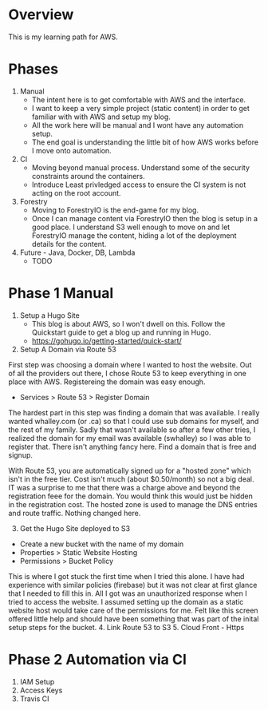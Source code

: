 # Overview
This is my learning path for AWS. 

# Phases
1. Manual
   * The intent here is to get comfortable with AWS and the interface. 
   * I want to keep a very simple project (static content) in order to get familiar with with AWS and setup my blog. 
   * All the work here will be manual and I wont have any automation setup. 
   * The end goal is understanding the little bit of how AWS works before I move onto automation.
2. CI
   * Moving beyond manual process. Understand some of the security constraints around the containers. 
   * Introduce Least privledged access to ensure the CI system is not acting on the root account.
3. Forestry
   * Moving to ForestryIO is the end-game for my blog. 
   * Once I can manage content via ForestryIO then the blog is setup in a good place. I understand S3 well enough to move on and let ForestryIO manage the content, hiding a lot of the deployment details for the content.
4. Future - Java, Docker, DB, Lambda
   * TODO

# Phase 1 Manual
1. Setup a Hugo Site
   * This blog is about AWS, so I won't dwell on this. Follow the Quickstart guide to get a blog up and running in Hugo.
   * https://gohugo.io/getting-started/quick-start/
2. Setup A Domain via Route 53
  
  First step was choosing a domain where I wanted to host the website. Out of all the providers out there, I chose Route 53 to keep everything in one place with AWS. Registereing the domain was easy enough.
  * Services > Route 53 > Register Domain
  
  The hardest part in this step was finding a domain that was available. I really wanted whalley.com (or .ca) so that I could use sub domains for myself, and the rest of my family. Sadly that wasn't available so after a few other tries, I realized the domain for my email was available (swhalley) so I was able to register that. There isn't anything fancy here. Find a domain that is free and signup.
  
  With Route 53, you are automatically signed up for a "hosted zone" which isn't in the free tier. Cost isn't much (about $0.50/month) so not a big deal. IT was a surprise to me that there was a charge above and beyond the registration feee for the domain. You would think this would just be hidden in the registration cost. The hosted zone is used to manage the DNS entries and route traffic. Nothing changed here.

3. Get the Hugo Site deployed to S3 
 * Create a new bucket with the name of my domain
 * Properties > Static Website Hosting 
 * Permissions > Bucket Policy
 
 This is where I got stuck the first time when I tried this alone. I have had experience with similar policies (firebase) but it was not clear at first glance that I needed to fill this in. All I got was an unauthorized response when I tried to access the website. I assumed setting up the domain as a static website host would take care of the permissions for me. Felt like this screen offered little help and should have been something that was part of the inital setup steps for the bucket.
4. Link Route 53 to S3
5. Cloud Front - Https

# Phase 2 Automation via CI
1. IAM Setup
2. Access Keys 
3. Travis CI
